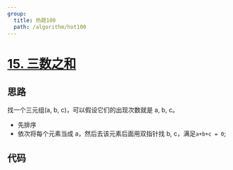 ```yaml
---
group:
  title: 热题100
  path: /algorithm/hot100
---
```


# [15. 三数之和](https://leetcode.cn/problems/3sum/)

## 思路

找一个三元组(a, b, c)，可以假设它们的出现次数就是 a, b, c。

- 先排序
- 依次将每个元素当成 a，然后去该元素后面用双指针找 b, c，满足`a+b+c = 0`;

## 代码

<code src='./index.tsx'></code>
